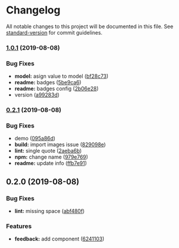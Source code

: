 # Changelog

All notable changes to this project will be documented in this file. See [standard-version](https://github.com/conventional-changelog/standard-version) for commit guidelines.

### [1.0.1](https://github.com/IvanSotelo/VueFeedbackReaction/compare/v0.2.1...v1.0.1) (2019-08-08)


### Bug Fixes

* **model:** asign value to model ([bf28c73](https://github.com/IvanSotelo/VueFeedbackReaction/commit/bf28c73))
* **readme:** badges ([5be9ca6](https://github.com/IvanSotelo/VueFeedbackReaction/commit/5be9ca6))
* **readme:** badges config ([2b06e28](https://github.com/IvanSotelo/VueFeedbackReaction/commit/2b06e28))
* version ([a99283d](https://github.com/IvanSotelo/VueFeedbackReaction/commit/a99283d))



### [0.2.1](https://github.com/IvanSotelo/VueFeedbackReaction/compare/v0.2.0...v0.2.1) (2019-08-08)


### Bug Fixes

* demo ([095a86d](https://github.com/IvanSotelo/VueFeedbackReaction/commit/095a86d))
* **build:** import images issue ([829098e](https://github.com/IvanSotelo/VueFeedbackReaction/commit/829098e))
* **lint:** single quote ([2aeba6b](https://github.com/IvanSotelo/VueFeedbackReaction/commit/2aeba6b))
* **npm:** change name ([979e769](https://github.com/IvanSotelo/VueFeedbackReaction/commit/979e769))
* **readme:** update info ([ffb7e91](https://github.com/IvanSotelo/VueFeedbackReaction/commit/ffb7e91))



## 0.2.0 (2019-08-08)


### Bug Fixes

* **lint:** missing space ([abf480f](https://github.com/IvanSotelo/VueFeedbackReaction/commit/abf480f))


### Features

* **feedback:** add component ([6241103](https://github.com/IvanSotelo/VueFeedbackReaction/commit/6241103))
